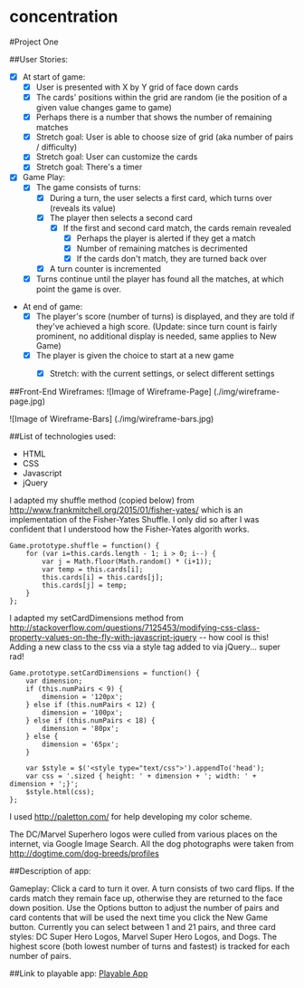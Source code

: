 # concentration
#Project One

##User Stories:
-  [x] At start of game:
  -  [x] User is presented with X by Y grid of face down cards
  -  [x] The cards' positions within the grid are random (ie the position of a given value changes game to game)
  -  [x] Perhaps there is a number that shows the number of remaining matches
  -  [x] Stretch goal: User is able to choose size of grid (aka number of pairs / difficulty)
  -  [x] Stretch goal: User can customize the cards
  -  [x] Stretch goal: There's a timer
-  [x] Game Play:
  -  [x] The game consists of turns:
    -  [x] During a turn, the user selects a first card, which turns over (reveals its value)
    -  [x] The player then selects a second card
      -  [x] If the first and second card match, the cards remain revealed
        -  [x] Perhaps the player is alerted if they get a match
        -  [x] Number of remaining matches is decrimented 
    	-  [x] If the cards don't match, they are turned back over
    -  [x] A turn counter is incremented
  -  [x] Turns continue until the player has found all the matches, at which point the game is over.
-  At end of game:
	-  [x] The player's score (number of turns) is displayed, and they are told if they've achieved a high score. (Update: since turn count is fairly prominent, no additional display is needed, same applies to New Game)
	-  [x] The player is given the choice to start at a new game 
		-  [x] Stretch: with the current settings, or select different settings


##Front-End Wireframes:
![Image of Wireframe-Page]
(./img/wireframe-page.jpg)

![Image of Wireframe-Bars]
(./img/wireframe-bars.jpg)

##List of technologies used:
-  HTML
-  CSS
-  Javascript
-  jQuery

I adapted my shuffle method (copied below) from http://www.frankmitchell.org/2015/01/fisher-yates/ which is an implementation of the Fisher-Yates Shuffle. I only did so after I was confident that I understood how the Fisher-Yates algorith works.

```
Game.prototype.shuffle = function() {
	for (var i=this.cards.length - 1; i > 0; i--) {
		var j = Math.floor(Math.random() * (i+1));
		var temp = this.cards[i];
		this.cards[i] = this.cards[j];
		this.cards[j] = temp;
	}
};
```

I adapted my setCardDimensions method from http://stackoverflow.com/questions/7125453/modifying-css-class-property-values-on-the-fly-with-javascript-jquery -- how cool is this! Adding a new class to the css via a style tag added to via jQuery... super rad!
```
Game.prototype.setCardDimensions = function() {
	var dimension;
	if (this.numPairs < 9) {
		dimension = '120px';
	} else if (this.numPairs < 12) {
		dimension = '100px';
	} else if (this.numPairs < 18) {
		dimension = '80px';
	} else {
		dimension = '65px';
	}

	var $style = $('<style type="text/css">').appendTo('head');
	var css = '.sized { height: ' + dimension + '; width: ' + dimension + ';}';
	$style.html(css);
};
```
I used http://paletton.com/ for help developing my color scheme.

The DC/Marvel Superhero logos were culled from various places on the internet, via Google Image Search.
All the dog photographs were taken from http://dogtime.com/dog-breeds/profiles

##Description of app:

Gameplay: Click a card to turn it over.
A turn consists of two card flips.
If the cards match they remain face up, otherwise they are returned to the face down position.
Use the Options button to adjust the number of pairs and card contents that will be used the next time you click the New Game button.
Currently you can select between 1 and 21 pairs, and three card styles: DC Super Hero Logos, Marvel Super Hero Logos, and Dogs. 
The highest score (both lowest number of turns and fastest) is tracked for each number of pairs.

##Link to playable app:
[Playable App](http://nathanriemer.github.io/concentration/)

